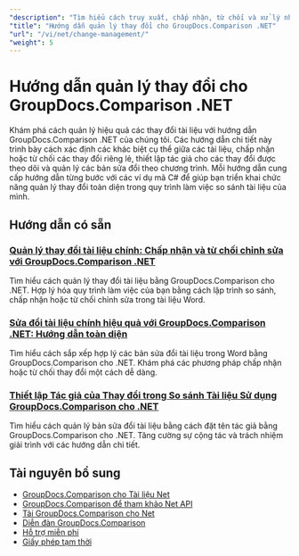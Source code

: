 ```yaml
---
"description": "Tìm hiểu cách truy xuất, chấp nhận, từ chối và xử lý những thay đổi được phát hiện giữa các tài liệu bằng GroupDocs.Comparison cho .NET."
"title": "Hướng dẫn quản lý thay đổi cho GroupDocs.Comparison .NET"
"url": "/vi/net/change-management/"
"weight": 5
---
```


# Hướng dẫn quản lý thay đổi cho GroupDocs.Comparison .NET

Khám phá cách quản lý hiệu quả các thay đổi tài liệu với hướng dẫn GroupDocs.Comparison .NET của chúng tôi. Các hướng dẫn chi tiết này trình bày cách xác định các khác biệt cụ thể giữa các tài liệu, chấp nhận hoặc từ chối các thay đổi riêng lẻ, thiết lập tác giả cho các thay đổi được theo dõi và quản lý các bản sửa đổi theo chương trình. Mỗi hướng dẫn cung cấp hướng dẫn từng bước với các ví dụ mã C# để giúp bạn triển khai chức năng quản lý thay đổi toàn diện trong quy trình làm việc so sánh tài liệu của mình.

## Hướng dẫn có sẵn

### [Quản lý thay đổi tài liệu chính: Chấp nhận và từ chối chỉnh sửa với GroupDocs.Comparison .NET](./groupdocs-comparison-net-accept-reject-changes/)
Tìm hiểu cách quản lý thay đổi tài liệu bằng GroupDocs.Comparison cho .NET. Hợp lý hóa quy trình làm việc của bạn bằng cách lập trình so sánh, chấp nhận hoặc từ chối chỉnh sửa trong tài liệu Word.

### [Sửa đổi tài liệu chính hiệu quả với GroupDocs.Comparison .NET: Hướng dẫn toàn diện](./groupdocs-comparison-net-document-revisions-guide/)
Tìm hiểu cách sắp xếp hợp lý các bản sửa đổi tài liệu trong Word bằng GroupDocs.Comparison cho .NET. Khám phá các phương pháp chấp nhận hoặc từ chối thay đổi một cách dễ dàng.

### [Thiết lập Tác giả của Thay đổi trong So sánh Tài liệu Sử dụng GroupDocs.Comparison cho .NET](./groupdocs-comparison-net-set-author-changes-document-comparison/)
Tìm hiểu cách quản lý bản sửa đổi tài liệu bằng cách đặt tên tác giả bằng GroupDocs.Comparison cho .NET. Tăng cường sự cộng tác và trách nhiệm giải trình với các hướng dẫn chi tiết.

## Tài nguyên bổ sung

- [GroupDocs.Comparison cho Tài liệu Net](https://docs.groupdocs.com/comparison/net/)
- [GroupDocs.Comparison để tham khảo Net API](https://reference.groupdocs.com/comparison/net/)
- [Tải GroupDocs.Comparison cho Net](https://releases.groupdocs.com/comparison/net/)
- [Diễn đàn GroupDocs.Comparison](https://forum.groupdocs.com/c/comparison)
- [Hỗ trợ miễn phí](https://forum.groupdocs.com/)
- [Giấy phép tạm thời](https://purchase.groupdocs.com/temporary-license/)